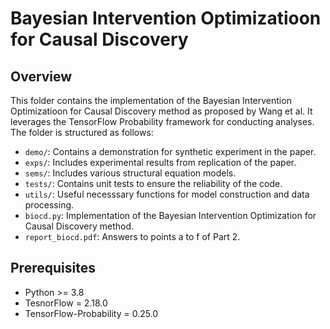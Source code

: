 # Bayesian Intervention Optimizatioon for Causal Discovery

## Overview

This folder contains the implementation of the Bayesian Intervention Optimizatioon for Causal Discovery method as proposed by Wang et al. It leverages the TensorFlow Probability framework for conducting analyses. The folder is structured as follows:
- `demo/`: Contains a demonstration for synthetic experiment in the paper.
- `exps/`: Includes experimental results from replication of the paper.
- `sems/`: Includes various structural equation models.
- `tests/`: Contains unit tests to ensure the reliability of the code.
- `utils/`: Useful necesssary functions for model construction and data processing.
- `biocd.py`: Implementation of the Bayesian Intervention Optimization for Causal Discovery method.
- `report_biocd.pdf`: Answers to points a to f of Part 2.

## Prerequisites
- Python >= 3.8
- TesnorFlow = 2.18.0
- TensorFlow-Probability = 0.25.0